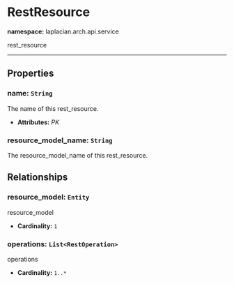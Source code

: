 # **RestResource**
**namespace:** laplacian.arch.api.service

rest_resource



---

## Properties

### name: `String`
The name of this rest_resource.
- **Attributes:** *PK*

### resource_model_name: `String`
The resource_model_name of this rest_resource.

## Relationships

### resource_model: `Entity`
resource_model
- **Cardinality:** `1`

### operations: `List<RestOperation>`
operations
- **Cardinality:** `1..*`